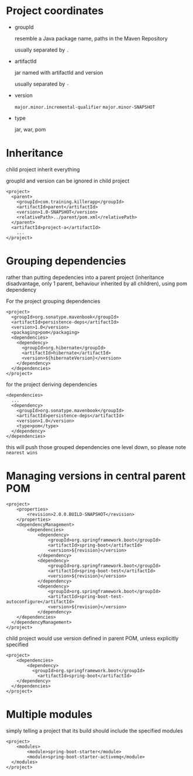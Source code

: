 # Project coordinates
* groupId

  resemble a Java package name, paths in the Maven Repository

  usually separated by `.`
* artifactId

  jar named with artifactId and version

  usually separated by `-`
* version

  `major.minor.incremental-qualifier`
  `major.minor-SNAPSHOT`
* type

  jar, war, pom

# Inheritance
  child project inherit everything

  groupId and version can be ignored in child project
```
<project>
  <parent>
    <groupId>com.training.killerapp</groupId>
    <artifactId>parent</artifactId>
    <version>1.0-SNAPSHOT</version>
    <relativePath>../parent/pom.xml</relativePath>
  </parent>
  <artifactId>project-a</artifactId>
    ...
</project>
```

# Grouping dependencies
rather than putting depedencies into a parent project (inheritance disadvantage, only 1 parent, behaviour inherited by all children), using pom dependency

For the project grouping dependencies
```
<project>
  <groupId>org.sonatype.mavenbook</groupId>
  <artifactId>persistence-deps</artifactId>
  <version>1.0</version>
  <packaging>pom</packaging>
  <dependencies>
    <dependency>
      <groupId>org.hibernate</groupId>
      <artifactId>hibernate</artifactId>
      <version>${hibernateVersion}</version>
    </dependency>
  </dependencies>
</project>
```
for the project deriving dependencies
```
<dependencies>
  ...
  <dependency>
    <groupId>org.sonatype.mavenbook</groupId>
    <artifactId>persistence-deps</artifactId>
    <version>1.0</version>
    <type>pom</type>
  </dependency>
</dependencies>
```
this will push those grouped dependencies one level down, so please note `nearest wins`

# Managing versions in central parent POM
```
<project>
	<properties>
		<revision>2.0.0.BUILD-SNAPSHOT</revision>
	</properties>
	<dependencyManagement>
		<dependencies>
			<dependency>
				<groupId>org.springframework.boot</groupId>
				<artifactId>spring-boot</artifactId>
				<version>${revision}</version>
			</dependency>
			<dependency>
				<groupId>org.springframework.boot</groupId>
				<artifactId>spring-boot-test</artifactId>
				<version>${revision}</version>
			</dependency>
			<dependency>
				<groupId>org.springframework.boot</groupId>
				<artifactId>spring-boot-test-autoconfigure</artifactId>
				<version>${revision}</version>
			</dependency>
    </dependencies>
  </dependencyManagement>
</project>
```

child project would use version defined in parent POM, unless explicitly specified
```
<project>
	<dependencies>
		<dependency>
		  <groupId>org.springframework.boot</groupId>
			<artifactId>spring-boot</artifactId>
	</dependency>
  </dependencies>
</project>
```

# Multiple modules
simply telling a project that its build should include the specified modules
```
<project>
	<modules>
		<module>spring-boot-starter</module>
		<module>spring-boot-starter-activemq</module>
  </modules>
</project>
  ```